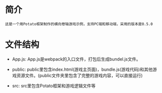 # 简介

    这是一个用Potato框架制作的横向卷轴游戏示例，支持PC端和移动端，采用的版本是0.5.0

# 文件结构

*   App.js: App.js是webpack的入口文件，打包后生成bundel.js文件。

*   public: public里包含index.html(游戏主页面)，bundle.js(游戏代码)和其他游戏资源文件。(public文件夹里包含了完整的游戏内容，可以直接运行)

*   src: src里包含Potato框架和游戏逻辑文件等
